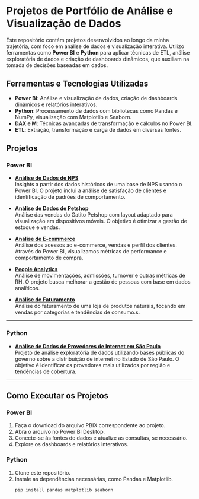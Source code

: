 # Projetos de Portfólio de Análise e Visualização de Dados

Este repositório contém projetos desenvolvidos ao longo da minha trajetória, com foco em análise de dados e visualização interativa. Utilizo ferramentas como **Power BI** e **Python** para aplicar técnicas de ETL, análise exploratória de dados e criação de dashboards dinâmicos, que auxiliam na tomada de decisões baseadas em dados.

## Ferramentas e Tecnologias Utilizadas
- **Power BI**: Análise e visualização de dados, criação de dashboards dinâmicos e relatórios interativos.
- **Python**: Processamento de dados com bibliotecas como Pandas e NumPy, visualização com Matplotlib e Seaborn.
- **DAX e M**: Técnicas avançadas de transformação e cálculos no Power BI.
- **ETL**: Extração, transformação e carga de dados em diversas fontes.

## Projetos

### Power BI

- **[Análise de Dados de NPS](https://github.com/jorgebooz/Dashboards/tree/main/Dashboards/Megga%20-%20NPS)**  
  Insights a partir dos dados históricos de uma base de NPS usando o Power BI. O projeto inclui a análise de satisfação de clientes e identificação de padrões de comportamento.

- **[Análise de Dados de Petshop](https://github.com/jorgebooz/Dashboards/tree/main/Dashboards/Gatito%20Petshop)**  
  Análise das vendas do Gatito Petshop com layout adaptado para visualização em dispositivos móveis. O objetivo é otimizar a gestão de estoque e vendas.

- **[Análise de E-commerce](https://github.com/jorgebooz/Dashboards/tree/main/Dashboards/Buscante%20-%20ecommerce)**  
  Análise dos acessos ao e-commerce, vendas e perfil dos clientes. Através do Power BI, visualizamos métricas de performance e comportamento de compra.

- **[People Analytics](#)**  
  Análise de movimentações, admissões, turnover e outras métricas de RH. O projeto busca melhorar a gestão de pessoas com base em dados analíticos.

- **[Análise de Faturamento](https://github.com/jorgebooz/Dashboards/tree/main/Dashboards/Lotus%20-%20Vendas)**  
  Análise do faturamento de uma loja de produtos naturais, focando em vendas por categorias e tendências de consumo.s.

---

### Python

- **[Análise de Dados de Provedores de Internet em São Paulo](https://github.com/jorgebooz/provedores-sp)**  
  Projeto de análise exploratória de dados utilizando bases públicas do governo sobre a distribuição de internet no Estado de São Paulo. O objetivo é identificar os provedores mais utilizados por região e tendências de cobertura.

---

## Como Executar os Projetos

### Power BI

1. Faça o download do arquivo PBIX correspondente ao projeto.
2. Abra o arquivo no Power BI Desktop.
3. Conecte-se às fontes de dados e atualize as consultas, se necessário.
4. Explore os dashboards e relatórios interativos.

### Python

1. Clone este repositório.
2. Instale as dependências necessárias, como Pandas e Matplotlib.
   ```bash
   pip install pandas matplotlib seaborn
